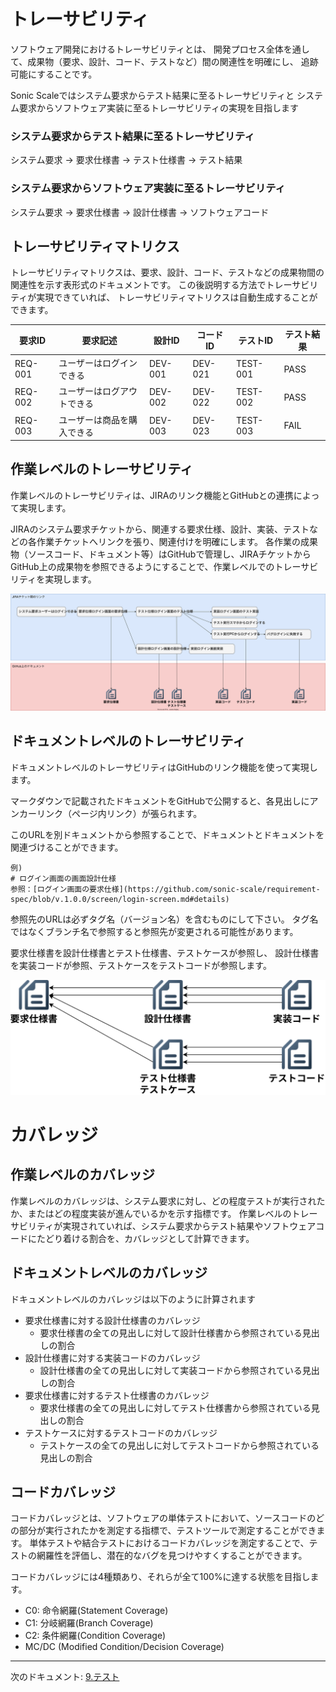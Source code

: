 # トレーサビリティ

ソフトウェア開発におけるトレーサビリティとは、
開発プロセス全体を通して、成果物（要求、設計、コード、テストなど）間の関連性を明確にし、
追跡可能にすることです。

Sonic Scaleではシステム要求からテスト結果に至るトレーサビリティと
システム要求からソフトウェア実装に至るトレーサビリティの実現を目指します

### システム要求からテスト結果に至るトレーサビリティ
システム要求
-> 要求仕様書
-> テスト仕様書
-> テスト結果

### システム要求からソフトウェア実装に至るトレーサビリティ
システム要求
-> 要求仕様書
-> 設計仕様書
-> ソフトウェアコード

## トレーサビリティマトリクス

トレーサビリティマトリクスは、要求、設計、コード、テストなどの成果物間の関連性を示す表形式のドキュメントです。
この後説明する方法でトレーサビリティが実現できていれば、
トレーサビリティマトリクスは自動生成することができます。

| 要求ID | 要求記述 | 設計ID | コードID | テストID | テスト結果 |
|---|---|---|---|---|---|
| REQ-001 | ユーザーはログインできる | DEV-001 | DEV-021 | TEST-001 | PASS |
| REQ-002 | ユーザーはログアウトできる | DEV-002 | DEV-022 | TEST-002 | PASS |
| REQ-003 | ユーザーは商品を購入できる | DEV-003 | DEV-023 | TEST-003 | FAIL |

## 作業レベルのトレーサビリティ

作業レベルのトレーサビリティは、JIRAのリンク機能とGitHubとの連携によって実現します。

JIRAのシステム要求チケットから、関連する要求仕様、設計、実装、テストなどの各作業チケットへリンクを張り、関連付けを明確にします。
各作業の成果物（ソースコード、ドキュメント等）はGitHubで管理し、JIRAチケットからGitHub上の成果物を参照できるようにすることで、作業レベルでのトレーサビリティを実現します。

![トレーサビリティ](../draw.io/traceability.drawio.svg)

## ドキュメントレベルのトレーサビリティ

ドキュメントレベルのトレーサビリティはGitHubのリンク機能を使って実現します。

マークダウンで記載されたドキュメントをGitHubで公開すると、各見出しにアンカーリンク（ページ内リンク）が張られます。

このURLを別ドキュメントから参照することで、ドキュメントとドキュメントを関連づけることができます。

```
例)
# ログイン画面の画面設計仕様
参照：[ログイン画面の要求仕様](https://github.com/sonic-scale/requirement-spec/blob/v.1.0.0/screen/login-screen.md#details)
```

参照先のURLは必ずタグ名（バージョン名）を含むものにして下さい。
タグ名ではなくブランチ名で参照すると参照先が変更される可能性があります。

要求仕様書を設計仕様書とテスト仕様書、テストケースが参照し、
設計仕様書を実装コードが参照、テストケースをテストコードが参照します。

![ドキュメント トレーサビリティ](../draw.io/document-traceability.drawio.svg)

# カバレッジ

## 作業レベルのカバレッジ

作業レベルのカバレッジは、システム要求に対し、どの程度テストが実行されたか、またはどの程度実装が進んでいるかを示す指標です。
作業レベルのトレーサビリティが実現されていれば、システム要求からテスト結果やソフトウェアコードにたどり着ける割合を、カバレッジとして計算できます。

## ドキュメントレベルのカバレッジ

ドキュメントレベルのカバレッジは以下のように計算されます
- 要求仕様書に対する設計仕様書のカバレッジ
    - 要求仕様書の全ての見出しに対して設計仕様書から参照されている見出しの割合
- 設計仕様書に対する実装コードのカバレッジ
    - 設計仕様書の全ての見出しに対して実装コードから参照されている見出しの割合
- 要求仕様書に対するテスト仕様書のカバレッジ
    - 要求仕様書の全ての見出しに対してテスト仕様書から参照されている見出しの割合
- テストケースに対するテストコードのカバレッジ
    - テストケースの全ての見出しに対してテストコードから参照されている見出しの割合

## コードカバレッジ

コードカバレッジとは、ソフトウェアの単体テストにおいて、ソースコードのどの部分が実行されたかを測定する指標で、テストツールで測定することができます。
単体テストや結合テストにおけるコードカバレッジを測定することで、テストの網羅性を評価し、潜在的なバグを見つけやすくすることができます。

コードカバレッジには4種類あり、それらが全て100%に達する状態を目指します。
- C0: 命令網羅(Statement Coverage)
- C1: 分岐網羅(Branch Coverage)
- C2: 条件網羅(Condition Coverage)
- MC/DC (Modified Condition/Decision Coverage)

---

次のドキュメント: [9.テスト](./9.テスト.md)
